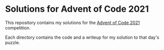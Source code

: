 # Solutions for Advent of Code 2021

This repository contains my solutions for the 
[Advent of Code 2021](https://adventofcode.com) competition. 

Each directory contains the code and a writeup for my solution to that day's puzzle. 
